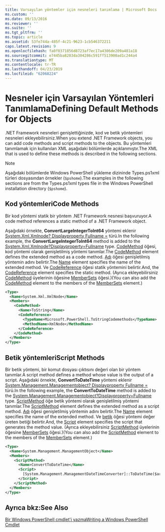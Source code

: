 ```yaml
---
title: Varsayılan yöntemler için nesneleri tanımlama | Microsoft Docs
ms.custom: ''
ms.date: 09/13/2016
ms.reviewer: ''
ms.suite: ''
ms.tgt_pltfrm: ''
ms.topic: article
ms.assetid: 53fe744a-485f-4c21-9623-1cb546372211
caps.latest.revision: 9
ms.openlocfilehash: fa0f0371856d8723af7ec17a4306de209a481a18
ms.sourcegitcommit: e7445ba8203da304286c591ff513900ad1c244a4
ms.translationtype: MT
ms.contentlocale: tr-TR
ms.lasthandoff: 04/23/2019
ms.locfileid: "62068224"
---
```

# <a name="defining-default-methods-for-objects"></a><span data-ttu-id="361f6-102">Nesneler için Varsayılan Yöntemleri Tanımlama</span><span class="sxs-lookup"><span data-stu-id="361f6-102">Defining Default Methods for Objects</span></span>

<span data-ttu-id="361f6-103">.NET Framework nesneleri genişlettiğinizde, kod ve betik yöntemleri nesneleri ekleyebilirsiniz.</span><span class="sxs-lookup"><span data-stu-id="361f6-103">When you extend .NET Framework objects, you can add code methods and script methods to the objects.</span></span> <span data-ttu-id="361f6-104">Bu yöntemleri tanımlamak için kullanılan XML aşağıdaki bölümlerde açıklanmıştır.</span><span class="sxs-lookup"><span data-stu-id="361f6-104">The XML that is used to define these methods is described in the following sections.</span></span>

> [!NOTE]
> <span data-ttu-id="361f6-105">Aşağıdaki bölümlerde Windows PowerShell yükleme dizininde Types.ps1xml türleri dosyasından örnekler (`$pshome`).</span><span class="sxs-lookup"><span data-stu-id="361f6-105">The examples in the following sections are from the Types.ps1xml types file in the Windows PowerShell installation directory (`$pshome`).</span></span>

## <a name="code-methods"></a><span data-ttu-id="361f6-106">Kod yöntemleri</span><span class="sxs-lookup"><span data-stu-id="361f6-106">Code Methods</span></span>

<span data-ttu-id="361f6-107">Bir kod yöntemi statik bir yöntem .NET Framework nesnesi başvuruyor.</span><span class="sxs-lookup"><span data-stu-id="361f6-107">A code method references a static method of a .NET Framework object.</span></span>

<span data-ttu-id="361f6-108">Aşağıdaki örnekte, **ConvertLargeIntegerToInt64** yöntemi eklenir [System.Xml.Xmlnode? Displayproperty Fullname =](/dotnet/api/System.Xml.XmlNode) türü.</span><span class="sxs-lookup"><span data-stu-id="361f6-108">In the following example, the **ConvertLargeIntegerToInt64** method is added to the [System.Xml.Xmlnode?Displayproperty=Fullname](/dotnet/api/System.Xml.XmlNode) type.</span></span> <span data-ttu-id="361f6-109">[CodeMethod](http://msdn.microsoft.com/en-us/1ea9b031-bbcf-4e35-b497-bf30fa0b1b05) öğesi, kod yöntemi olarak genişletilmiş yöntemi tanımlar.</span><span class="sxs-lookup"><span data-stu-id="361f6-109">The [CodeMethod](http://msdn.microsoft.com/en-us/1ea9b031-bbcf-4e35-b497-bf30fa0b1b05) element defines the extended method as a code method.</span></span> <span data-ttu-id="361f6-110">[Adı](http://msdn.microsoft.com/en-us/b58e9d21-c8c9-49a5-909e-9c1cfc64f873) öğesi genişletilmiş yöntemin adını belirtir.</span><span class="sxs-lookup"><span data-stu-id="361f6-110">The [Name](http://msdn.microsoft.com/en-us/b58e9d21-c8c9-49a5-909e-9c1cfc64f873) element specifies the name of the extended method.</span></span> <span data-ttu-id="361f6-111">Ve [CodeReference](http://msdn.microsoft.com/en-us/70017b85-18d2-4f55-8357-92f309d5618b) öğesi statik yöntemini belirtir.</span><span class="sxs-lookup"><span data-stu-id="361f6-111">And, the [CodeReference](http://msdn.microsoft.com/en-us/70017b85-18d2-4f55-8357-92f309d5618b) element specifies the static method.</span></span> <span data-ttu-id="361f6-112">(Ayrıca ekleyebilirsiniz [CodeMethod](http://msdn.microsoft.com/en-us/1ea9b031-bbcf-4e35-b497-bf30fa0b1b05) üyelerinin öğesine [MemberSets](http://msdn.microsoft.com/en-us/46a50fb5-e150-4c03-8584-e1b53e4d49e3) öğesi.)</span><span class="sxs-lookup"><span data-stu-id="361f6-112">(You can also add the [CodeMethod](http://msdn.microsoft.com/en-us/1ea9b031-bbcf-4e35-b497-bf30fa0b1b05) element to the members of the [MemberSets](http://msdn.microsoft.com/en-us/46a50fb5-e150-4c03-8584-e1b53e4d49e3) element.)</span></span>

```xml
<Type>
  <Name>System.Xml.XmlNode</Name>
  <Members>
    <CodeMethod>
      <Name>ToString</Name>
      <CodeReference>
        <TypeName>Microsoft.PowerShell.ToStringCodemethods</TypeName>
        <MethodName>XmlNode</MethodName>
      </CodeReference>
    </CodeMethod>
  </Members>
</Type>
```

## <a name="script-methods"></a><span data-ttu-id="361f6-113">Betik yöntemleri</span><span class="sxs-lookup"><span data-stu-id="361f6-113">Script Methods</span></span>

<span data-ttu-id="361f6-114">Bir betik yöntemi, bir komut dosyası çıktısını değeri olan bir yöntem tanımlar.</span><span class="sxs-lookup"><span data-stu-id="361f6-114">A script method defines a method whose value is the output of a script.</span></span> <span data-ttu-id="361f6-115">Aşağıdaki örnekte, **ConvertToDateTime** yöntemi eklenir [System.Management.Managementobject? Displayproperty Fullname =](/dotnet/api/System.Management.ManagementObject) türü.</span><span class="sxs-lookup"><span data-stu-id="361f6-115">In the following example, the **ConvertToDateTime** method is added to the [System.Management.Managementobject?Displayproperty=Fullname](/dotnet/api/System.Management.ManagementObject) type.</span></span> <span data-ttu-id="361f6-116">[ScriptMethod](http://msdn.microsoft.com/en-us/59f8160f-bc95-42f0-92e2-b16a616bc65c) öğe betik yöntemi olarak genişletilmiş yöntemi tanımlar.</span><span class="sxs-lookup"><span data-stu-id="361f6-116">The [ScriptMethod](http://msdn.microsoft.com/en-us/59f8160f-bc95-42f0-92e2-b16a616bc65c) element defines the extended method as a script method.</span></span> <span data-ttu-id="361f6-117">[Adı](http://msdn.microsoft.com/en-us/b58e9d21-c8c9-49a5-909e-9c1cfc64f873) öğesi genişletilmiş yöntemin adını belirtir.</span><span class="sxs-lookup"><span data-stu-id="361f6-117">The [Name](http://msdn.microsoft.com/en-us/b58e9d21-c8c9-49a5-909e-9c1cfc64f873) element specifies the name of the extended method.</span></span> <span data-ttu-id="361f6-118">Ve [betik](http://msdn.microsoft.com/en-us/1937ad1b-bb2b-4512-9864-01fc0767d46f) öğesi yöntemi değer üreten betiği belirtir.</span><span class="sxs-lookup"><span data-stu-id="361f6-118">And, the [Script](http://msdn.microsoft.com/en-us/1937ad1b-bb2b-4512-9864-01fc0767d46f) element specifies the script that generates the method value.</span></span> <span data-ttu-id="361f6-119">(Ayrıca ekleyebilirsiniz [ScriptMethod](http://msdn.microsoft.com/en-us/59f8160f-bc95-42f0-92e2-b16a616bc65c) üyelerinin öğesine [MemberSets](http://msdn.microsoft.com/en-us/46a50fb5-e150-4c03-8584-e1b53e4d49e3) öğesi.)</span><span class="sxs-lookup"><span data-stu-id="361f6-119">(You can also add the [ScriptMethod](http://msdn.microsoft.com/en-us/59f8160f-bc95-42f0-92e2-b16a616bc65c) element to the members of the [MemberSets](http://msdn.microsoft.com/en-us/46a50fb5-e150-4c03-8584-e1b53e4d49e3) element.)</span></span>

```xml
<Type>
  <Name>System.Management.ManagementObject</Name>
  <Members>
    <ScriptMethod>
      <Name>ConvertToDateTime</Name>
      <Script>
        [System.Management.ManagementDateTimeConverter]::ToDateTime($args[0])
      </Script>
    </ScriptMethod>
  </Members>
</Type>
```

## <a name="see-also"></a><span data-ttu-id="361f6-120">Ayrıca bkz:</span><span class="sxs-lookup"><span data-stu-id="361f6-120">See Also</span></span>

[<span data-ttu-id="361f6-121">Bir Windows PowerShell cmdlet'i yazma</span><span class="sxs-lookup"><span data-stu-id="361f6-121">Writing a Windows PowerShell Cmdlet</span></span>](./writing-a-windows-powershell-cmdlet.md)